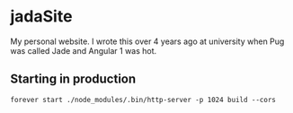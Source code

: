 jadaSite
========

My personal website. I wrote this over 4 years ago at university when Pug was called Jade and Angular 1 was hot.

## Starting in production
```
forever start ./node_modules/.bin/http-server -p 1024 build --cors
```
